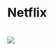 
<h1> Netflix <h1>
  
  <img src="https://www.google.com/url?sa=i&url=https%3A%2F%2Fseriesemcena.com.br%2Fnoticias%2Fnetflix-anuncia-diversas-producoes-nacionais-a-partir-de-julho-na-plataforma&psig=AOvVaw3p3tKauFbBXcxwNEYF1g6W&ust=1653923618550000&source=images&cd=vfe&ved=0CAwQjRxqFwoTCOCFxuL_hPgCFQAAAAAdAAAAABAD">
